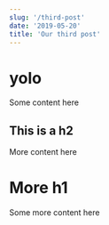 ```yaml
---
slug: '/third-post'
date: '2019-05-20'
title: 'Our third post'
---
```


# yolo

Some content here

## This is a h2

More content here

# More h1

Some more content here
